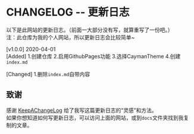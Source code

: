 # CHANGELOG -- 更新日志

以下是此网站的更新日志。（前面一大部分没有写，就算重写了一份吧。）  
注：此仓库为我的个人网站，所以更新日志会比较简单~

[v1.0.0] 2020-04-01  
[Added]
1.创建仓库
2.启用GithubPages功能
3.选择CaymanTheme
4.创建`index.md`

[Changed]
1.删除`index.md`自带内容


## 致谢

感谢 [KeepAChangeLog](https://keepachangelog.com/zh-CN/1.0.0/) 给了我写这篇更新日志的“灵感”和方法。  
如果你想知道如何写更新日志，可以访问上面的网站，或到`docs`文件夹找到我复制的文章。
